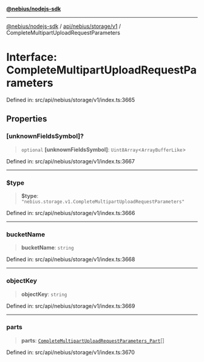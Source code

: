 [**@nebius/nodejs-sdk**](../../../../../README.md)

---

[@nebius/nodejs-sdk](../../../../../README.md) / [api/nebius/storage/v1](../README.md) / CompleteMultipartUploadRequestParameters

# Interface: CompleteMultipartUploadRequestParameters

Defined in: src/api/nebius/storage/v1/index.ts:3665

## Properties

### \[unknownFieldsSymbol\]?

> `optional` **\[unknownFieldsSymbol\]**: `Uint8Array`\<`ArrayBufferLike`\>

Defined in: src/api/nebius/storage/v1/index.ts:3667

---

### $type

> **$type**: `"nebius.storage.v1.CompleteMultipartUploadRequestParameters"`

Defined in: src/api/nebius/storage/v1/index.ts:3666

---

### bucketName

> **bucketName**: `string`

Defined in: src/api/nebius/storage/v1/index.ts:3668

---

### objectKey

> **objectKey**: `string`

Defined in: src/api/nebius/storage/v1/index.ts:3669

---

### parts

> **parts**: [`CompleteMultipartUploadRequestParameters_Part`](CompleteMultipartUploadRequestParameters_Part.md)[]

Defined in: src/api/nebius/storage/v1/index.ts:3670
